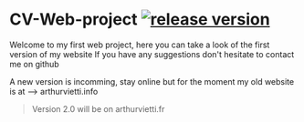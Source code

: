# CV-Web-project [![release version](https://img.shields.io/github/v/release/Shaxens/CV-Web-project)](https://github.com/Shaxens/CV-Web-project/releases/tag/v1.0.1)
Welcome to my first web project, here you can take a look of the first version of my website
If you have any suggestions don't hesitate to contact me on github

A new version is incomming, stay online but for the moment my old website is at --> arthurvietti.info
>Version 2.0 will be on arthurvietti.fr 
